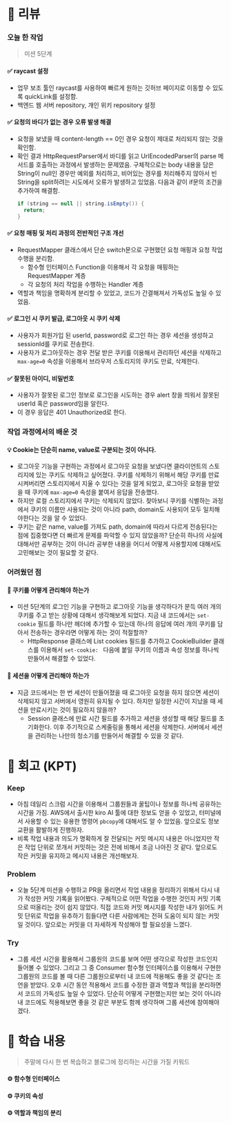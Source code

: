 # 📌 리뷰 
### 오늘 한 작업
> 미션 5단계

#### ✅ raycast 설정
- 업무 보조 툴인 raycast를 사용하여 빠르게 원하는 깃허브 페이지로 이동할 수 있도록 quickLink를 설정함.
- 백엔드 웹 서버 repository, 개인 위키 repository 설정

#### ✅ 요청의 바디가 없는 경우 오류 발생 해결
- 요청을 보냈을 때 content-length == 0인 경우 요청이 제대로 처리되지 않는 것을 확인함.
- 확인 결과 HttpRequestParser에서 바디를 읽고 UrlEncodedParser의 parse 메서드를 호출하는 과정에서 발생하는 문제였음. 구체적으로는 body 내용을 담은 String이 null인 경우만 예외를 처리하고, 비어있는 경우를 처리해주지 않아서 빈 String을 split하려는 시도에서 오류가 발생하고 있었음. 다음과 같이 if문의 조건을 추가하여 해결함.
  ```java
  if (string == null || string.isEmpty()) {
    return;
  }
  ```

#### ✅ 요청 매핑 및 처리 과정의 전반적인 구조 개선
- RequestMapper 클래스에서 단순 switch문으로 구현했던 요청 매핑과 요청 작업 수행을 분리함.
    - 함수형 인터페이스 Function을 이용해서 각 요청을 매핑하는 RequestMapper 계층
    - 각 요청의 처리 작업을 수행하는 Handler 계층
- 역할과 책임을 명확하게 분리할 수 있었고, 코드가 간결해져서 가독성도 높일 수 있었음.

#### ✅ 로그인 시 쿠키 발급, 로그아웃 시 쿠키 삭제
- 사용자가 회원가입 된 userId, password로 로그인 하는 경우 세션을 생성하고 sessionId를 쿠키로 전송한다.
- 사용자가 로그아웃하는 경우 전달 받은 쿠키를 이용해서 관리하던 세션을 삭제하고 `max-age=0` 속성을 이용해서 브라우저 스토리지의 쿠키도 만료, 삭제한다.

#### ✅ 잘못된 아이디, 비밀번호
- 사용자가 잘못된 로그인 정보로 로그인을 시도하는 경우 alert 창을 띄워서 잘못된 userId 혹은 password임을 알린다.
- 이 경우 응답은 401 Unauthorized로 한다.

### 작업 과정에서의 배운 것
#### 💡 Cookie는 단순히 name, value로 구분되는 것이 아니다.
- 로그아웃 기능을 구현하는 과정에서 로그아웃 요청을 보냈다면 클라이언트의 스토리지에 있는 쿠키도 삭제하고 싶어졌다. 쿠키를 삭제하기 위해서 해당 쿠키를 만료시켜버리면 스토리지에서 지울 수 있다는 것을 알게 되었고, 로그아웃 요청을 받았을 때 쿠키에 `max-age=0` 속성을 붙여서 응답을 전송했다.
- 하지만 로컬 스토리지에서 쿠키는 삭제되지 않았다. 찾아보니 쿠키를 식별하는 과정에서 쿠키의 이름만 사용되는 것이 아니라 path, domain도 사용되어 모두 일치해야한다는 것을 알 수 있었다.
- 쿠키는 같은 name, value를 가져도 path, domain에 따라서 다르게 전송된다는 점에 집중했다면 더 빠르게 문제를 파악할 수 있지 않았을까? 단순히 하나의 사실에 대해서만 공부하는 것이 아니라 공부한 내용을 어디서 어떻게 사용할지에 대해서도 고민해보는 것이 필요할 것 같다.

### 어려웠던 점
#### 🥊 쿠키를 어떻게 관리해야 하는가
- 미션 5단계의 로그인 기능을 구현하고 로그아웃 기능을 생각하다가 문득 여러 개의 쿠키를 주고 받는 상황에 대해서 생각해보게 되었다. 지금 내 코드에서는 `set-cookie` 필드를 하나만 헤더에 추가할 수 있는데 하나의 응답에 여러 개의 쿠키를 담아서 전송하는 경우라면 어떻게 하는 것이 적절할까?
    - HttpResponse 클래스에 List<String> cookies 필드를 추가하고 CookieBuilder 클래스를 이용해서 `set-cookie: ` 다음에 붙일 쿠키의 이름과 속성 정보를 하나씩 만들어서 해결할 수 있었다.
#### 🥊 세션을 어떻게 관리해야 하는가
- 지금 코드에서는 한 번 세션이 만들어졌을 때 로그아웃 요청을 하지 않으면 세션이 삭제되지 않고 서버에서 영원히 유지될 수 있다. 하지만 일정한 시간이 지났을 때 세션을 만료시키는 것이 필요하지 않을까?
    - Session 클래스에 만료 시간 필드를 추가하고 세션을 생성할 때 해당 필드를 초기화한다. 이후 주기적으로 스케줄링을 통해서 세션을 삭제한다. 서버에서 세션을 관리하는 나만의 청소기를 만들어서 해결할 수 있을 것 같다.


# 📌 회고 (KPT)
### Keep
- 아침 데일리 스크럼 시간을 이용해서 그룹원들과 꿀팁이나 정보를 하나씩 공유하는 시간을 가짐. AWS에서 출시한 kiro AI 툴에 대한 정보도 얻을 수 있었고, 터미널에서 사용할 수 있는 유용한 명령어 `pbcopy`에 대해서도 알 수 있었음. 앞으로도 정보 교환을 활발하게 진행하자.
- 비록 작업 내용과 의도가 명확하게 잘 전달되는 커밋 메시지 내용은 아니었지만 작은 작업 단위로 쪼개서 커밋하는 것은 전에 비해서 조금 나아진 것 같다. 앞으로도 작은 커밋을 유지하고 메시지 내용은 개선해보자.

### Problem
- 오늘 5단계 미션을 수행하고 PR을 올리면서 작업 내용을 정리하기 위해서 다시 내가 작성한 커밋 기록을 읽어봤다. 구체적으로 어떤 작업을 수행한 것인지 커밋 기록으로 떠올리는 것이 쉽지 않았다. 직접 코드와 커밋 메시지를 작성한 내가 읽어도 커밋 단위로 작업을 유추하기 힘들다면 다른 사람에게는 전혀 도움이 되지 않는 커밋일 것이다. 앞으로는 커밋을 더 자세하게 작성해야 할 필요성을 느꼈다.

### Try
- 그룹 세션 시간을 활용해서 그룹원의 코드를 보며 어떤 생각으로 작성한 코드인지 들어볼 수 있었다. 그리고 그 중 Consumer 함수형 인터페이스를 이용해서 구현한 그룹원의 코드를 볼 때 다른 그룹원으로부터 내 코드에 적용해도 좋을 것 같다는 조언을 받았다. 오후 시간 동안 적용해서 코드를 수정한 결과 역할과 책임을 분리하면서 코드의 가독성도 높일 수 있었다. 단순히 어떻게 구현했는지만 보는 것이 아니라 내 코드에도 적용해보면 좋을 것 같은 부분도 함께 생각하며 그룹 세션에 참여해야겠다.

# 📌 학습 내용
> 주말에 다시 한 번 복습하고 블로그에 정리하는 시간을 가질 키워드
#### ⚙️ 함수형 인터페이스
#### ⚙️ 쿠키의 속성
#### ⚙️ 역할과 책임의 분리
